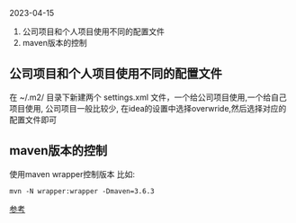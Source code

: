 2023-04-15

1. 公司项目和个人项目使用不同的配置文件
2. maven版本的控制

## 公司项目和个人项目使用不同的配置文件
在 ~/.m2/ 目录下新建两个 settings.xml 文件，一个给公司项目使用,一个给自己项目使用, 公司项目一般比较少, 在idea的设置中选择overwride,然后选择对应的配置文件即可

## maven版本的控制
使用maven wrapper控制版本
比如:
```shell
mvn -N wrapper:wrapper -Dmaven=3.6.3
```
[参考](https://www.baeldung.com/maven-wrapper)